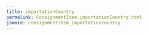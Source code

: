 ```yaml
---
title: importationCountry
permalink: ConsignmentItem.importationCountry.html
jsonid: consignmentitem_importationcountry
---
```

